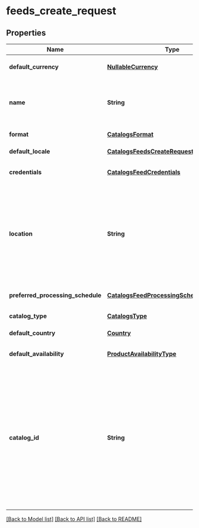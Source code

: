 # feeds_create_request
## Properties

| Name | Type | Description | Notes |
|------------ | ------------- | ------------- | -------------|
| **default\_currency** | [**NullableCurrency**](NullableCurrency.md) |  | [optional] [default to null] |
| **name** | **String** | A human-friendly name associated to a given feed. | [default to null] |
| **format** | [**CatalogsFormat**](CatalogsFormat.md) |  | [default to null] |
| **default\_locale** | [**CatalogsFeedsCreateRequest_default_locale**](CatalogsFeedsCreateRequest_default_locale.md) |  | [default to null] |
| **credentials** | [**CatalogsFeedCredentials**](CatalogsFeedCredentials.md) |  | [optional] [default to null] |
| **location** | **String** | The URL where a feed is available for download. This URL is what Pinterest will use to download a feed for processing. | [default to null] |
| **preferred\_processing\_schedule** | [**CatalogsFeedProcessingSchedule**](CatalogsFeedProcessingSchedule.md) |  | [optional] [default to null] |
| **catalog\_type** | [**CatalogsType**](CatalogsType.md) |  | [default to null] |
| **default\_country** | [**Country**](Country.md) |  | [default to null] |
| **default\_availability** | [**ProductAvailabilityType**](ProductAvailabilityType.md) |  | [optional] [default to null] |
| **catalog\_id** | **String** | Catalog id pertaining to the feed. If not provided, feed will use a default catalog based on type. At the moment a catalog can not have multiple hotel feeds but this will change in the future. | [optional] [default to null] |

[[Back to Model list]](../README.md#documentation-for-models) [[Back to API list]](../README.md#documentation-for-api-endpoints) [[Back to README]](../README.md)

